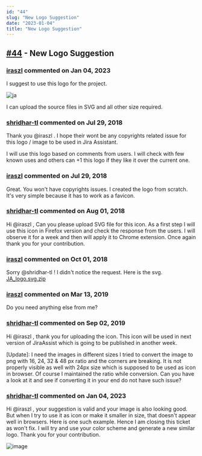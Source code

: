 ```yaml
---
id: "44"
slug: "New Logo Suggestion"
date: "2023-01-04"
title: "New Logo Suggestion"
---
```



## [#44](https://github.com/shridhar-tl/jira-assistant/issues/44) - New Logo Suggestion

### [iraszl](https://github.com/iraszl) commented on Jan 04, 2023

I suggest to use this logo for the project.

![ja](https://user-images.githubusercontent.com/11810851/43288559-3e7a3604-90f6-11e8-90e2-f6c59194ef52.png)

I can upload the source files in SVG and all other size required.

### [shridhar-tl](https://github.com/shridhar-tl) commented on Jul 29, 2018

Thank you @iraszl . I hope their wont be any copyrights related issue for this logo / image to be used in Jira Assistant.

I will use this logo based on comments from users. I will check with few known uses and others can +1 this logo if they like it over the current one.



### [iraszl](https://github.com/iraszl) commented on Jul 29, 2018

Great. You won't have copyrights issues. I created the logo from scratch. It's very simple because it has to work as a favicon.

### [shridhar-tl](https://github.com/shridhar-tl) commented on Aug 01, 2018

Hi @iraszl , Can you please upload SVG file for this icon. As a first step I will use this icon in Firefox version and check the response from the users. I will observe it for a week and then will apply it to Chrome extension. Once again thank you for your contribution.

### [iraszl](https://github.com/iraszl) commented on Oct 01, 2018

Sorry @shridhar-tl ! I didn't notice the request. Here is the svg.
[JA_logo.svg.zip](https://github.com/shridhar-tl/jira-assistant/files/2433710/JA_logo.svg.zip)



### [iraszl](https://github.com/iraszl) commented on Mar 13, 2019

Do you need anything else from me?

### [shridhar-tl](https://github.com/shridhar-tl) commented on Sep 02, 2019

Hi @iraszl , thank you for uploading the icon. This icon will be used in next version of JiraAssist which is going to be published in another week.

[Update]: I need the images in different sizes I tried to convert the image to png with 16, 24, 32 & 48 px ratio and the corners are breaking. It is not properly visible as well with 24px size which is supposed to be used as icon in browser. Of course I maintained the ratio while conversion. Can you have a look at it and see if converting it in your end do not have such issue?

### [shridhar-tl](https://github.com/shridhar-tl) commented on Jan 04, 2023

Hi @iraszl , your suggestion is valid and your image is also looking good. But when I try to use it as icon or make it smaller in size, that doesn't appear well in browsers. Here is one such example. Hence I am closing this ticket as won't fix. I will try and use your color scheme and generate a new similar logo. Thank you for your contribution.

![image](https://user-images.githubusercontent.com/37339683/210483529-9abc4d10-5f87-433a-a04e-d32ee22217b7.png)

